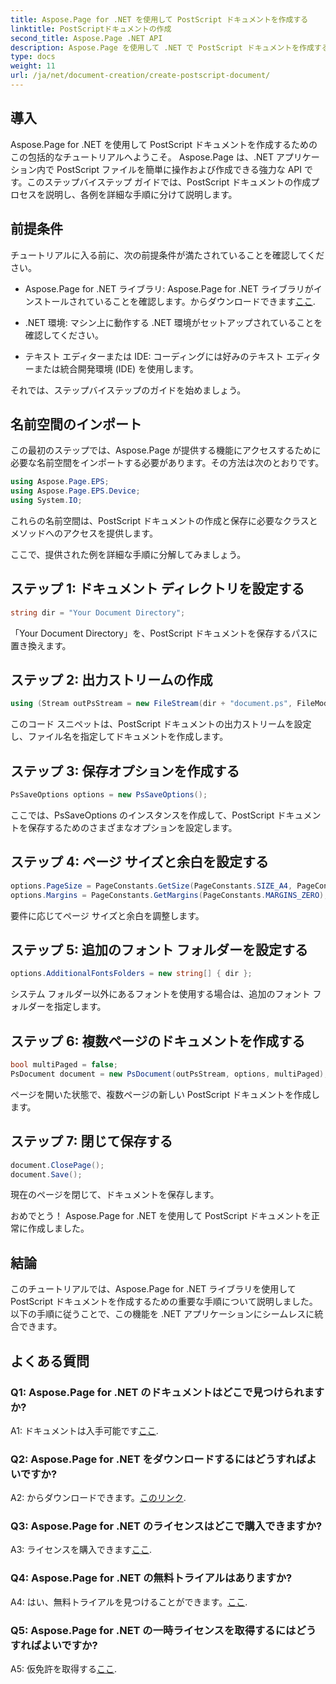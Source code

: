 ```yaml
---
title: Aspose.Page for .NET を使用して PostScript ドキュメントを作成する
linktitle: PostScriptドキュメントの作成
second_title: Aspose.Page .NET API
description: Aspose.Page を使用して .NET で PostScript ドキュメントを作成する方法を学びます。シームレスな統合については、ステップバイステップのガイドに従ってください。ライブラリをダウンロードして、PostScript ファイルの操作を簡単に開始できます。
type: docs
weight: 11
url: /ja/net/document-creation/create-postscript-document/
---
```

## 導入

Aspose.Page for .NET を使用して PostScript ドキュメントを作成するためのこの包括的なチュートリアルへようこそ。 Aspose.Page は、.NET アプリケーション内で PostScript ファイルを簡単に操作および作成できる強力な API です。このステップバイステップ ガイドでは、PostScript ドキュメントの作成プロセスを説明し、各例を詳細な手順に分けて説明します。

## 前提条件

チュートリアルに入る前に、次の前提条件が満たされていることを確認してください。

-  Aspose.Page for .NET ライブラリ: Aspose.Page for .NET ライブラリがインストールされていることを確認します。からダウンロードできます[ここ](https://releases.aspose.com/page/net/).

- .NET 環境: マシン上に動作する .NET 環境がセットアップされていることを確認してください。

- テキスト エディターまたは IDE: コーディングには好みのテキスト エディターまたは統合開発環境 (IDE) を使用します。

それでは、ステップバイステップのガイドを始めましょう。

## 名前空間のインポート

この最初のステップでは、Aspose.Page が提供する機能にアクセスするために必要な名前空間をインポートする必要があります。その方法は次のとおりです。

```csharp
using Aspose.Page.EPS;
using Aspose.Page.EPS.Device;
using System.IO;
```

これらの名前空間は、PostScript ドキュメントの作成と保存に必要なクラスとメソッドへのアクセスを提供します。

ここで、提供された例を詳細な手順に分解してみましょう。

## ステップ 1: ドキュメント ディレクトリを設定する

```csharp
string dir = "Your Document Directory";
```

「Your Document Directory」を、PostScript ドキュメントを保存するパスに置き換えます。

## ステップ 2: 出力ストリームの作成

```csharp
using (Stream outPsStream = new FileStream(dir + "document.ps", FileMode.Create))
```

このコード スニペットは、PostScript ドキュメントの出力ストリームを設定し、ファイル名を指定してドキュメントを作成します。

## ステップ 3: 保存オプションを作成する

```csharp
PsSaveOptions options = new PsSaveOptions();
```

ここでは、PsSaveOptions のインスタンスを作成して、PostScript ドキュメントを保存するためのさまざまなオプションを設定します。

## ステップ 4: ページ サイズと余白を設定する

```csharp
options.PageSize = PageConstants.GetSize(PageConstants.SIZE_A4, PageConstants.ORIENTATION_PORTRAIT);
options.Margins = PageConstants.GetMargins(PageConstants.MARGINS_ZERO);
```

要件に応じてページ サイズと余白を調整します。

## ステップ 5: 追加のフォント フォルダーを設定する

```csharp
options.AdditionalFontsFolders = new string[] { dir };
```

システム フォルダー以外にあるフォントを使用する場合は、追加のフォント フォルダーを指定します。

## ステップ 6: 複数ページのドキュメントを作成する

```csharp
bool multiPaged = false;
PsDocument document = new PsDocument(outPsStream, options, multiPaged);
```

ページを開いた状態で、複数ページの新しい PostScript ドキュメントを作成します。

## ステップ 7: 閉じて保存する

```csharp
document.ClosePage();
document.Save();
```

現在のページを閉じて、ドキュメントを保存します。

おめでとう！ Aspose.Page for .NET を使用して PostScript ドキュメントを正常に作成しました。

## 結論

このチュートリアルでは、Aspose.Page for .NET ライブラリを使用して PostScript ドキュメントを作成するための重要な手順について説明しました。以下の手順に従うことで、この機能を .NET アプリケーションにシームレスに統合できます。

## よくある質問

### Q1: Aspose.Page for .NET のドキュメントはどこで見つけられますか?

 A1: ドキュメントは入手可能です[ここ](https://reference.aspose.com/page/net/).

### Q2: Aspose.Page for .NET をダウンロードするにはどうすればよいですか?

 A2: からダウンロードできます。[このリンク](https://releases.aspose.com/page/net/).

### Q3: Aspose.Page for .NET のライセンスはどこで購入できますか?

 A3: ライセンスを購入できます[ここ](https://purchase.aspose.com/buy).

### Q4: Aspose.Page for .NET の無料トライアルはありますか?

 A4: はい、無料トライアルを見つけることができます。[ここ](https://releases.aspose.com/).

### Q5: Aspose.Page for .NET の一時ライセンスを取得するにはどうすればよいですか?

 A5: 仮免許を取得する[ここ](https://purchase.aspose.com/temporary-license/).